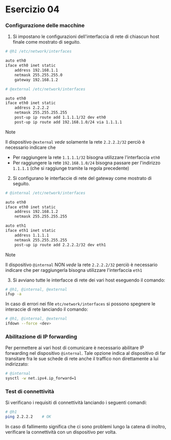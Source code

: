 # Esercizio 04

### Configurazione delle macchine

1. Si impostano le configurazioni dell'interfaccia di rete di chiascun host finale come mostrato di seguito.

```bash
# @h1 /etc/network/interfaces

auto eth0
iface eth0 inet static
    address 192.168.1.1
    netmask 255.255.255.0
    gateway 192.168.1.2

# @external /etc/network/interfaces

auto eth0
iface eth0 inet static
    address 2.2.2.2
    netmask 255.255.255.255
    post-up ip route add 1.1.1.1/32 dev eth0
    post-up ip route add 192.168.1.0/24 via 1.1.1.1
```

>[!NOTE]
> Il dispositivo `@external` *vede* solamente la rete `2.2.2.2/32` perciò è necessario indicare che
> * Per raggiungere la rete `1.1.1.1/32` bisogna utilizzare l'interfaccia `eth0`
> * Per raggiungere la rete `192.168.1.0/24` bisogna passare per l'indirizzo `1.1.1.1` (che si raggiunge tramite la regola precedente)

2. Si configurano le interfaccie di rete del gateway come mostrato di seguito.

```bash
# @internal /etc/network/interfaces

auto eth0
iface eth0 inet static
    address 192.168.1.2
    netmask 255.255.255.255

auto eth1
iface eth1 inet static
    address 1.1.1.1
    netmask 255.255.255.255
    post-up ip route add 2.2.2.2/32 dev eth1
```

>[!NOTE]
> Il dispositivo `@internal` NON *vede* la rete `2.2.2.2/32` perciò è necessario indicare che per raggiungerla bisogna utilizzare l'interfaccia `eth1`

3. Si avviano tutte le interfacce di rete dei vari host eseguendo il comando:

```bash
# @h1, @internal, @external
ifup -a
```

In caso di errori nei file `etc/network/interfaces` si possono spegnere le interaccie di rete lanciando il comando:

```bash
# @h1, @internal, @external
ifdown --force <dev>
```

### Abilitazione di IP forwarding

Per permettere ai vari host di comunicare è necessario abilitare IP forwarding nel dispositivo `@internal`. Tale opzione indica al dispositivo di far transitare fra le sue schede di rete anche il traffico non direttamente a lui indirizzato:

```bash
# @internal
sysctl -w net.ipv4.ip_forward=1
```

### Test di connettività

Si verificano i requisiti di connettività lanciando i seguenti comandi:

```bash
# @h1
ping 2.2.2.2    # OK
```

In caso di fallimento significa che ci sono problemi lungo la catena di inoltro, verificare la connettività con un dispositivo per volta.